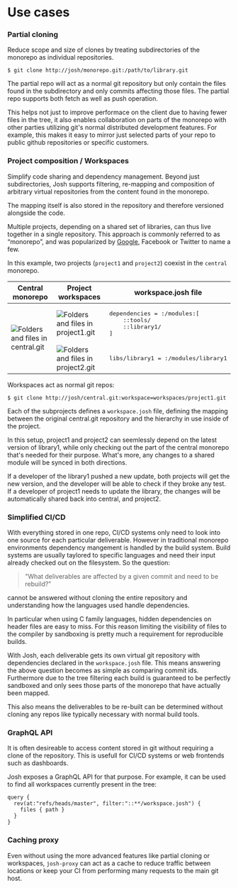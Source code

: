 
# Use cases

### Partial cloning

Reduce scope and size of clones by treating subdirectories of the monorepo
as individual repositories.

```
$ git clone http://josh/monorepo.git:/path/to/library.git
```

The partial repo will act as a normal git repository but only contain the files
found in the subdirectory and only commits affecting those files.
The partial repo supports both fetch as well as push operation.

This helps not just to improve performace on the client due to having fewer files in
the tree,
it also enables collaboration on parts of the monorepo with other parties
utilizing git's normal distributed development features.
For example, this makes it easy to mirror just selected parts of your
repo to public github repositories or specific customers.

### Project composition / Workspaces

Simplify code sharing and dependency management. Beyond just subdirectories,
Josh supports filtering, re-mapping and composition of arbitrary virtual repositories
from the content found in the monorepo.

The mapping itself is also stored in the repository and therefore versioned alongside
the code.

Multiple projects, depending on a shared set of libraries, can thus live together in a single repository.
This approach is commonly referred to as “monorepo”, and was popularized by
[Google](https://people.engr.ncsu.edu/ermurph3/papers/seip18.pdf), Facebook or Twitter to name a
few.

In this example, two projects (`project1` and `project2`) coexist in the `central` monorepo.

<table>
    <thead>
        <tr>
            <th>Central monorepo</th>
            <th>Project workspaces</th>
            <th>workspace.josh file</th>
        </tr>
    </thead>
    <tbody>
        <tr>
            <td rowspan=2><img src="./img/central.svg?sanitize=true" alt="Folders and files in central.git" /></td>
            <td><img src="./img/project1.svg?sanitize=true" alt="Folders and files in project1.git" /></td>
            <td>
<pre>
dependencies = :/modules:[
    ::tools/
    ::library1/
]
</pre>
        </tr>
        <tr>
            <td><img src="./img/project2.svg?sanitize=true" alt="Folders and files in project2.git" /></td>
            <td>
<pre>libs/library1 = :/modules/library1</pre></td>
        </tr>
    </tbody>
</table>

Workspaces act as normal git repos:

```
$ git clone http://josh/central.git:workspace=workspaces/project1.git
```

Each of the subprojects defines a `workspace.josh` file, defining the mapping between the original central.git repository and the hierarchy in use inside of the project.

In this setup, project1 and project2 can seemlessly depend on the latest version of library1, while only checking out the part of the central monorepo that's needed for their purpose.
What's more, any changes to a shared module will be synced in both directions.

If a developer of the library1 pushed a new update, both projects will get the new version, and the developer will be able to check if they broke any test.
If a developer of project1 needs to update the library, the changes will be automatically shared back into central, and project2.

### Simplified CI/CD

With everything stored in one repo, CI/CD systems only need to look into one source for each particular
deliverable.
However in traditional monorepo environments dependency mangement is handled by the build system.
Build systems are usually taylored to specific languages and need their input already checked
out on the filesystem.
So the question:

> "What deliverables are affected by a given commit and need to be rebuild?"

cannot be answered without cloning the entire repository and understanding how the languages
used handle dependencies.

In particular when using C family languages, hidden dependencies on header files are easy to miss.
For this reason limiting the visibility of files to the compiler by sandboxing is pretty much a requirement
for reproducible builds.

With Josh, each deliverable gets its own virtual git repository with dependencies declared in the `workspace.josh`
file. This means answering the above question becomes as simple as comparing commit ids.
Furthermore due to the tree filtering each build is guaranteed to be perfectly sandboxed
and only sees those parts of the monorepo that have actually been mapped.

This also means the deliverables to be re-built can be determined without cloning any repos like
typically necessary with normal build tools.

### GraphQL API

It is often desireable to access content stored in git without requiring a clone of the repository.
This is usefull for CI/CD systems or web frontends such as dashboards.

Josh exposes a GraphQL API for that purpose. For example, it can be used to find all workspaces currently
present in the tree:

```
query {
  rev(at:"refs/heads/master", filter:"::**/workspace.josh") {
    files { path }
  }
}
```

### Caching proxy

Even without using the more advanced features like partial cloning or workspaces,
`josh-proxy` can act as a cache to reduce traffic between locations or keep your CI from
performing many requests to the main git host.

